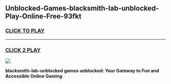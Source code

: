 
## Unblocked-Games-blacksmith-lab-unblocked-Play-Online-Free-93fkt
<h3>
<a href="https://premium76.site?title=blacksmith-lab-unblocked&ref=26A">CLICK TO PLAY</a></h3>
<hr>

<h3>
<a href="https://premium76.site?title=blacksmith-lab-unblocked&ref=26A">CLICK 2 PLAY</a>
  
</h3>

<a href="https://premium76.site?title=blacksmith-lab-unblocked&ref=26A"><img src="https://clearcache.store/games.png"></a>


**blacksmith-lab-unblocked games unblocked: Your Gateway to Fun and Accessible Online Gaming**

